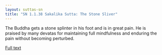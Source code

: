 ```yaml
---
layout: suttas-sn
title: "SN 1.1.38 Sakalika Sutta: The Stone Sliver"
---
```


The Buddha gets a stone splinter in his foot and is in great pain. He is praised by many devatas for maintaining full mindfulness and enduring the pain without becoming perturbed.

[Full text](https://www.dhammatalks.org/suttas/SN/SN1_38.html)
